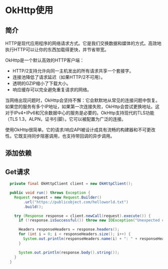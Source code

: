 # OkHttp使用

## 简介

HTTP是现代应用程序的网络请求方式。它是我们交换数据和媒体的方式。高效地执行HTTP可以让你的东西加载得更快，并节省带宽。

OkHttp是一个默认高效的HTTP客户端：

* HTTP/2支持允许向同一主机发出的所有请求共享一个套接字。 
* 连接池降低了请求延迟（如果HTTP/2不可用）。
* 透明的GZIP缩小了下载大小。 
* 响应缓存可以完全避免重复请求的网络。

当网络出现问题时，OkHttp会坚持不懈：它会默默地从常见的连接问题中恢复。如果您的服务有多个IP地址，如果第一次连接失败，OkHttp会尝试更换地址。这对于IPv4+IPv6和冗余数据中心的服务是必要的。OkHttp支持现代的TLS功能（TLS 1.3，ALPN，证书引脚）。它可以被配置为广泛的连接。

使用OkHttp很简单。它的请求/响应API被设计成具有流畅的构建器和不可更改性。它既支持同步阻塞调用，也支持带回调的异步调用。

## 添加依赖

## Get请求

```java
  private final OkHttpClient client = new OkHttpClient();

  public void run() throws Exception {
    Request request = new Request.Builder()
        .url("https://publicobject.com/helloworld.txt")
        .build();

    try (Response response = client.newCall(request).execute()) {
      if (!response.isSuccessful()) throw new IOException("Unexpected code " + response);

      Headers responseHeaders = response.headers();
      for (int i = 0; i < responseHeaders.size(); i++) {
        System.out.println(responseHeaders.name(i) + ": " + responseHeaders.value(i));
      }

      System.out.println(response.body().string());
    }
  }
```



